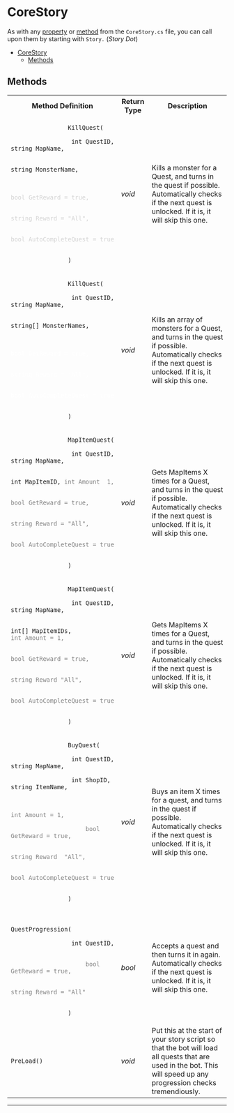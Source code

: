 
# CoreStory

As with any [property](#properties) or [method](#methods) from the `CoreStory.cs` file, you can call upon them by starting with `Story.` (*Story Dot*)

- [CoreStory](#corestory)
  - [Methods](#methods)

## Methods

<table style="width:100%">
    <tr>
        <th style="width:22%">Method Definition</th>
        <th>Return Type</th>
        <th>Description</th>
    </tr>
    <tr>
        <td>
            <code>
                KillQuest(<br>
                &emsp;int&nbsp;QuestID, string&nbsp;MapName,<br>
                &emsp;string&nbsp;MonsterName,<br>
                <span style="color:lightgray">
                    &emsp;bool&nbsp;GetReward&nbsp;=&nbsp;true,<br>
                    &emsp;string&nbsp;Reward&nbsp;=&nbsp;"All",<br>
                    &emsp;bool&nbsp;AutoCompleteQuest&nbsp;=&nbsp;true<br>
                </span>
                )
            </code>
        </td>
        <td><i>void</i></td>
        <td>
            Kills a monster for a Quest, and turns in the quest if possible. 
            Automatically checks if the next quest is unlocked. If it is, it will skip this one.
        </td>
    </tr>
    <tr>
        <td>
            <code>
                KillQuest(<br>
                &emsp;int&nbsp;QuestID, string&nbsp;MapName,<br>
                &emsp;string[]&nbsp;MonsterNames,<br>
                <span style="color:white">
                    &emsp;bool&nbsp;GetReward&nbsp;=&nbsp;true,<br>
                    &emsp;string&nbsp;Reward&nbsp;=&nbsp;"All",<br>
                    &emsp;bool&nbsp;AutoCompleteQuest&nbsp;=&nbsp;true<br>
                </span>
                )
            </code>
        </td>
        <td><i>void</i></td>
        <td>
            Kills an array of monsters for a Quest, and turns in the quest if possible. 
            Automatically checks if the next quest is unlocked. If it is, it will skip this one.
        </td>
    </tr>
    <tr>
        <td>
            <code>
                MapItemQuest(<br>
                &emsp;int&nbsp;QuestID, string&nbsp;MapName,<br>
                &emsp;int&nbsp;MapItemID, <span style="color:gray">int&nbsp;Amount&nbsp&nbsp;1,<br>
                    &emsp;bool&nbsp;GetReward&nbsp;=&nbsp;true,<br>
                    &emsp;string&nbsp;Reward&nbsp;=&nbsp;"All",<br>
                    &emsp;bool&nbsp;AutoCompleteQuest&nbsp;=&nbsp;true<br>
                </span>
                )
            </code>
        </td>
        <td><i>void</i></td>
        <td>
            Gets MapItems X times for a Quest, and turns in the quest if possible. 
            Automatically checks if the next quest is unlocked. If it is, it will skip this one.
        </td>
    </tr>
    <tr>
        <td>
            <code>
                MapItemQuest(<br>
                &emsp;int&nbsp;QuestID, string&nbsp;MapName,<br>
                &emsp;int[]&nbsp;MapItemIDs, <span style="color:gray">int&nbsp;Amount&nbsp;=&nbsp;1,<br>
                    &emsp;bool&nbsp;GetReward&nbsp;=&nbsp;true,<br>
                    &emsp;string&nbsp;Reward&nbsp;"All",<br>
                    &emsp;bool&nbsp;AutoCompleteQuest&nbsp;=&nbsp;true<br>
                </span>
                )
            </code>
        </td>
        <td><i>void</i></td>
        <td>
            Gets MapItems X times for a Quest, and turns in the quest if possible. 
            Automatically checks if the next quest is unlocked. If it is, it will skip this one.
        </td>
    </tr>
    <tr>
        <td>
            <code>
                BuyQuest(<br>
                &emsp;int&nbsp;QuestID, string&nbsp;MapName,<br>
                &emsp;int&nbsp;ShopID, string&nbsp;ItemName,<br>
                <span style="color:gray">
                    &emsp;int&nbsp;Amount&nbsp;=&nbsp;1,<br>
                    &emsp;bool GetReward = true,<br>
                    &emsp;string&nbsp;Reward&nbsp&nbsp;"All",<br>
                    &emsp;bool&nbsp;AutoCompleteQuest&nbsp;=&nbsp;true<br>
                </span>
                )
            </code>
        </td>
        <td><i>void</i></td>
        <td>
            Buys an item X times for a quest, and turns in the quest if possible. 
            Automatically checks if the next quest is unlocked. If it is, it will skip this one.
        </td>
    </tr>
    <tr>
        <td>
            <code>
                QuestProgression(<br>
                &emsp;int QuestID,<br>
                <span style="color:gray">
                    &emsp;bool GetReward&nbsp;=&nbsp;true,<br>
                    &emsp;string&nbsp;Reward&nbsp;=&nbsp;"All"<br>
                </span>
                )
            </code>
        </td>
        <td><i>bool</i></td>
        <td>
            Accepts a quest and then turns it in again.
            Automatically checks if the next quest is unlocked. If it is, it will skip this one.
        </td>
    </tr>
    <tr>
        <td>
            <code>PreLoad()</code>
        </td>
        <td><i>void</i></td>
        <td>
            Put this at the start of your story script so that the bot will load all quests that are used in the bot. 
            This will speed up any progression checks tremendiously.
        </td>
    </tr>
</table>

---------